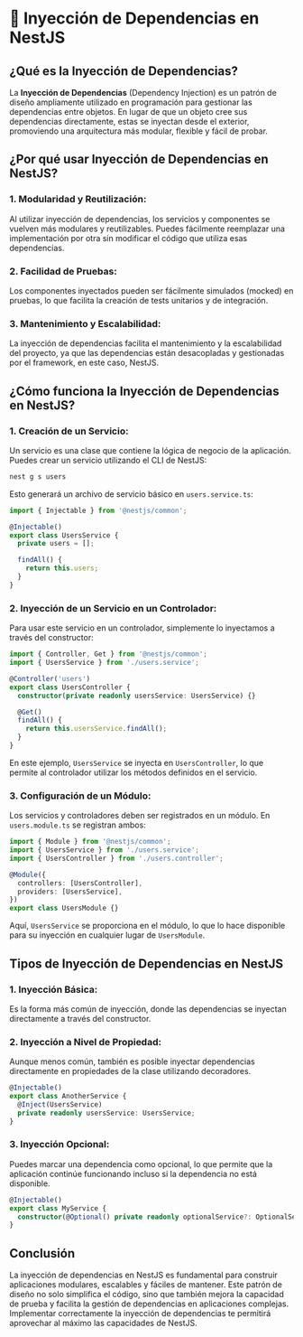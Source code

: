 
# 💉 Inyección de Dependencias en NestJS

## ¿Qué es la Inyección de Dependencias?

La **Inyección de Dependencias** (Dependency Injection) es un patrón de diseño ampliamente utilizado en programación para gestionar las dependencias entre objetos. En lugar de que un objeto cree sus dependencias directamente, estas se inyectan desde el exterior, promoviendo una arquitectura más modular, flexible y fácil de probar.

## ¿Por qué usar Inyección de Dependencias en NestJS?

### 1. **Modularidad y Reutilización:**
   Al utilizar inyección de dependencias, los servicios y componentes se vuelven más modulares y reutilizables. Puedes fácilmente reemplazar una implementación por otra sin modificar el código que utiliza esas dependencias.

### 2. **Facilidad de Pruebas:**
   Los componentes inyectados pueden ser fácilmente simulados (mocked) en pruebas, lo que facilita la creación de tests unitarios y de integración.

### 3. **Mantenimiento y Escalabilidad:**
   La inyección de dependencias facilita el mantenimiento y la escalabilidad del proyecto, ya que las dependencias están desacopladas y gestionadas por el framework, en este caso, NestJS.

## ¿Cómo funciona la Inyección de Dependencias en NestJS?

### 1. **Creación de un Servicio:**
   Un servicio es una clase que contiene la lógica de negocio de la aplicación. Puedes crear un servicio utilizando el CLI de NestJS:

   ```bash
   nest g s users
   ```

   Esto generará un archivo de servicio básico en `users.service.ts`:

   ```typescript
   import { Injectable } from '@nestjs/common';

   @Injectable()
   export class UsersService {
     private users = [];

     findAll() {
       return this.users;
     }
   }
   ```

### 2. **Inyección de un Servicio en un Controlador:**
   Para usar este servicio en un controlador, simplemente lo inyectamos a través del constructor:

   ```typescript
   import { Controller, Get } from '@nestjs/common';
   import { UsersService } from './users.service';

   @Controller('users')
   export class UsersController {
     constructor(private readonly usersService: UsersService) {}

     @Get()
     findAll() {
       return this.usersService.findAll();
     }
   }
   ```

   En este ejemplo, `UsersService` se inyecta en `UsersController`, lo que permite al controlador utilizar los métodos definidos en el servicio.

### 3. **Configuración de un Módulo:**
   Los servicios y controladores deben ser registrados en un módulo. En `users.module.ts` se registran ambos:

   ```typescript
   import { Module } from '@nestjs/common';
   import { UsersService } from './users.service';
   import { UsersController } from './users.controller';

   @Module({
     controllers: [UsersController],
     providers: [UsersService],
   })
   export class UsersModule {}
   ```

   Aquí, `UsersService` se proporciona en el módulo, lo que lo hace disponible para su inyección en cualquier lugar de `UsersModule`.

## Tipos de Inyección de Dependencias en NestJS

### 1. **Inyección Básica:**
   Es la forma más común de inyección, donde las dependencias se inyectan directamente a través del constructor.

### 2. **Inyección a Nivel de Propiedad:**
   Aunque menos común, también es posible inyectar dependencias directamente en propiedades de la clase utilizando decoradores.

   ```typescript
   @Injectable()
   export class AnotherService {
     @Inject(UsersService)
     private readonly usersService: UsersService;
   }
   ```

### 3. **Inyección Opcional:**
   Puedes marcar una dependencia como opcional, lo que permite que la aplicación continúe funcionando incluso si la dependencia no está disponible.

   ```typescript
   @Injectable()
   export class MyService {
     constructor(@Optional() private readonly optionalService?: OptionalService) {}
   }
   ```

## Conclusión

La inyección de dependencias en NestJS es fundamental para construir aplicaciones modulares, escalables y fáciles de mantener. Este patrón de diseño no solo simplifica el código, sino que también mejora la capacidad de prueba y facilita la gestión de dependencias en aplicaciones complejas. Implementar correctamente la inyección de dependencias te permitirá aprovechar al máximo las capacidades de NestJS.
